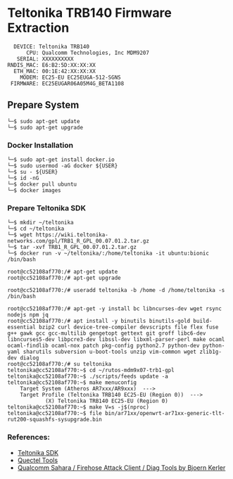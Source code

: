 # Teltonika TRB140 Firmware Extraction

```
  DEVICE: Teltonika TRB140
      CPU: Qualcomm Technologies, Inc MDM9207
   SERIAL: XXXXXXXXXX
RNDIS_MAC: E6:B2:5D:XX:XX:XX
  ETH_MAC: 00:1E:42:XX:XX:XX
    MODEM: EC25-EU EC25EUGA-512-SGNS
 FIRMWARE: EC25EUGAR06A05M4G_BETA1108
 ```
 
 ## Prepare System
 ```
└─$ sudo apt-get update
└─$ sudo apt-get upgrade
```
### Docker Installation
```
└─$ sudo apt-get install docker.io
└─$ sudo usermod -aG docker ${USER}
└─$ su - ${USER}
└─$ id -nG
└─$ docker pull ubuntu
└─$ docker images
```

### Prepare Teltonika SDK
```
└─$ mkdir ~/teltonika
└─$ cd ~/teltonika
└─$ wget https://wiki.teltonika-networks.com/gpl/TRB1_R_GPL_00.07.01.2.tar.gz
└─$ tar -xvf TRB1_R_GPL_00.07.01.2.tar.gz
└─$ docker run -v ~/teltonika/:/home/teltonika -it ubuntu:bionic /bin/bash
```
```
root@cc52108af770:/# apt-get update
root@cc52108af770:/# apt-get upgrade

root@cc52108af770:/# useradd teltonika -b /home -d /home/teltonika -s /bin/bash

root@cc52108af770:/# apt-get -y install bc libncurses-dev wget rsync nodejs npm jq
root@cc52108af770:/# apt install -y binutils binutils-gold build-essential bzip2 curl device-tree-compiler devscripts file flex fuse g++ gawk gcc gcc-multilib gengetopt gettext git groff libc6-dev libncurses5-dev libpcre3-dev libssl-dev libxml-parser-perl make ocaml ocaml-findlib ocaml-nox patch pkg-config python2.7 python-dev python-yaml sharutils subversion u-boot-tools unzip vim-common wget zlib1g-dev dialog
root@cc52108af770:/# su teltonika
teltonika@cc52108af770:~$ cd ~/rutos-mdm9x07-trb1-gpl
teltonika@cc52108af770:~$ ./scripts/feeds update -a
teltonika@cc52108af770:~$ make menuconfig
	Target System (Atheros AR7xxx/AR9xxx)  --->
	Target Profile (Teltonika TRB140 EC25-EU (Region 0))  --->
	        (X) Teltonika TRB140 EC25-EU (Region 0)
teltonika@cc52108af770:~$ make V=s -j$(nproc)
teltonika@cc52108af770:~$ file bin/ar71xx/openwrt-ar71xx-generic-tlt-rut200-squashfs-sysupgrade.bin
 ```
 
 
 
### References:
- [Teltonika SDK](https://wiki.teltonika-networks.com/view/Software_Development_Kit)
- [Quectel Tools](https://www.quectel.com/ProductDownload/EC20.zip)
- [Qualcomm Sahara / Firehose Attack Client / Diag Tools by Bjoern Kerler](https://github.com/bkerler/edl)
